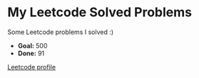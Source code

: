 # My Leetcode Solved Problems

Some Leetcode problems I solved :) 

- **Goal:** 500
- **Done:** 91

[Leetcode profile](https://leetcode.com/akenna/)
